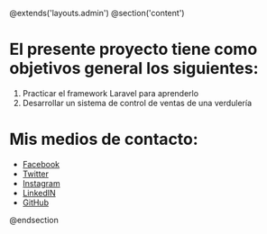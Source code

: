 @extends('layouts.admin')
@section('content')
	<div>
		<h1>El presente proyecto tiene como objetivos general los siguientes:</h1>
		<ol>
			<li>Practicar el framework Laravel para aprenderlo</li>
			<li>Desarrollar un sistema de control de ventas de una verdulería</li>
		</ol>
	</div>
	<div>
		<h1>Mis medios de contacto:</h1>
		<ul class="list-group">
		  <li class="list-group-item"><a href="#">Facebook</a></li>
		  <li class="list-group-item"><a href="#">Twitter</a></li>
		  <li class="list-group-item"><a href="https://www.instagram.com/kaiser.nacionalista/">Instagram</a></li>
		  <li class="list-group-item"><a href="https://linkedin.com/in/metalkaiser-polanco">LinkedIN</a></li>
		  <li class="list-group-item"><a href="https://github.com/Metalkaiser">GitHub</a></li>
		</ul>
	</div>
@endsection